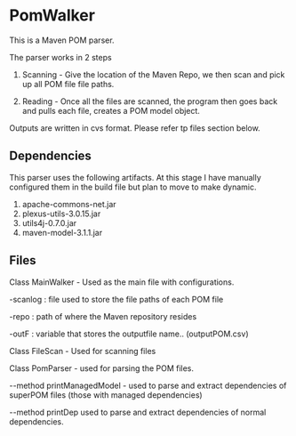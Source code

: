 PomWalker
=========

This is a Maven POM parser. 

The parser works in 2 steps

1. Scanning - Give the location of the Maven Repo, we then scan and
pick up all POM file file paths. 

2. Reading - Once all the files are scanned, the program then goes back
and pulls each file, creates a POM model object.

Outputs are written in cvs format. Please refer tp files section below.

Dependencies
-------------

This parser uses the following artifacts. At this stage I have manually configured them in the
build file but plan to move to make dynamic.

1. apache-commons-net.jar
2. plexus-utils-3.0.15.jar
3. utils4j-0.7.0.jar
4. maven-model-3.1.1.jar

Files
------------------

Class MainWalker - Used as the main file with configurations.

 -scanlog : file used to store the file paths of each POM file
 
 -repo : path of where the Maven repository resides
 
 -outF : variable that stores the outputfile name.. (outputPOM.csv)

Class FileScan - Used for scanning files

Class PomParser - used for parsing the POM files. 

--method printManagedModel - used to parse and extract dependencies of superPOM files
(those with managed dependencies)

--method printDep used to parse and extract dependencies of normal dependencies.



